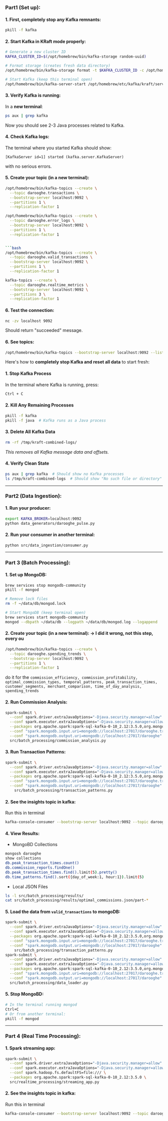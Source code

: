 
### **Part1 (Set up):**

#### 1. First, completely stop any Kafka remnants:
```bash
pkill -f kafka
```

#### 2. Start Kafka in KRaft mode properly:
```bash
# Generate a new cluster ID
KAFKA_CLUSTER_ID=$(/opt/homebrew/bin/kafka-storage random-uuid)

# Format storage (creates fresh data directory)
/opt/homebrew/bin/kafka-storage format -t $KAFKA_CLUSTER_ID -c /opt/homebrew/etc/kafka/kraft/server.properties

# Start Kafka (keep this terminal open)
/opt/homebrew/bin/kafka-server-start /opt/homebrew/etc/kafka/kraft/server.properties
```

#### 3. Verify Kafka is running:
In a **new terminal**:
```bash
ps aux | grep kafka
```
Now you should see 2-3 Java processes related to Kafka.

#### 4. Check Kafka logs:
The terminal where you started Kafka should show:
```
[KafkaServer id=1] started (kafka.server.KafkaServer)
```
with no serious errors.

#### 5. Create your topic (in a new terminal):
```bash
/opt/homebrew/bin/kafka-topics --create \
  --topic darooghe.transactions \
  --bootstrap-server localhost:9092 \
  --partitions 1 \
  --replication-factor 1
```

```bash
/opt/homebrew/bin/kafka-topics --create \
  --topic darooghe.error_logs \
  --bootstrap-server localhost:9092 \
  --partitions 1 \
  --replication-factor 1
  ```
```bash

```bash
/opt/homebrew/bin/kafka-topics --create \
  --topic darooghe.valid_transactions \
  --bootstrap-server localhost:9092 \
  --partitions 1 \
  --replication-factor 1
```

```bash
kafka-topics --create \
  --topic darooghe.realtime_metrics \
  --bootstrap-server localhost:9092 \
  --partitions 3 \
  --replication-factor 1
  ```

#### 6. Test the connection:
```bash
nc -zv localhost 9092
```
Should return "succeeded" message.


#### 6. See topics:
```bash
/opt/homebrew/bin/kafka-topics --bootstrap-server localhost:9092 --list
```

Here's how to **completely stop Kafka and reset all data** to start fresh:

#### 1. Stop Kafka Process
In the terminal where Kafka is running, press:
```bash
Ctrl + C
```

#### 2. Kill Any Remaining Processes
```bash
pkill -f kafka
pkill -f java  # Kafka runs as a Java process
```

#### 3. Delete All Kafka Data
```bash
rm -rf /tmp/kraft-combined-logs/
```
*This removes all Kafka message data and offsets.*

#### 4. Verify Clean State
```bash
ps aux | grep kafka  # Should show no Kafka processes
ls /tmp/kraft-combined-logs  # Should show "No such file or directory"
```

---

### **Part2 (Data Ingestion):**


#### 1. Run your producer:
```bash
export KAFKA_BROKER=localhost:9092
python data_generators/darooghe_pulse.py
```

#### 2. Run your consumer in another terminal:
```bash
python src/data_ingestion/consumer.py
```


---

### **Part 3 (Batch Processing):**

#### 1. Set up MongoDB:
```bash
brew services stop mongodb-community
pkill -f mongod

# Remove lock files
rm -f ~/data/db/mongod.lock

# Start MongoDB (keep terminal open)
brew services start mongodb-community
mongod --dbpath ~/data/db --logpath ~/data/db/mongod.log --logappend
```


#### 2. Create your topic (in a new terminal): -> I did it wrong, not this step, every ou

```bash
/opt/homebrew/bin/kafka-topics --create \
  --topic darooghe.spending_trends \
  --bootstrap-server localhost:9092 \
  --partitions 1 \
  --replication-factor 1
```

do it for the `commission_efficiency, commission_profitability, optimal_commission_types, temporal_patterns, peak_transaction_times, customer_segments, merchant_comparison, time_of_day_analysis, spending_trends`



#### 2. Run Commission Analysis:
```bash
spark-submit \
  --conf spark.driver.extraJavaOptions="-Djava.security.manager=allow" \
  --conf spark.executor.extraJavaOptions="-Djava.security.manager=allow" \
  --packages org.apache.spark:spark-sql-kafka-0-10_2.12:3.5.0,org.mongodb.spark:mongo-spark-connector_2.12:3.0.1 \
  --conf "spark.mongodb.input.uri=mongodb://localhost:27017/darooghe.transactions" \
  --conf "spark.mongodb.output.uri=mongodb://localhost:27017/darooghe" \
  src/batch_processing/commission_analysis.py
```


#### 3. Run Transaction Patterns:
```bash
spark-submit \
  --conf spark.driver.extraJavaOptions="-Djava.security.manager=allow" \
  --conf spark.executor.extraJavaOptions="-Djava.security.manager=allow" \
  --packages org.apache.spark:spark-sql-kafka-0-10_2.12:3.5.0,org.mongodb.spark:mongo-spark-connector_2.12:3.0.1 \
  --conf "spark.mongodb.input.uri=mongodb://localhost:27017/darooghe.transactions" \
  --conf "spark.mongodb.output.uri=mongodb://localhost:27017/darooghe" \
    src/batch_processing/transaction_patterns.py
```

#### 2. See the insights topic in kafka:
Run this in terminal
```bash
kafka-console-consumer --bootstrap-server localhost:9092 --topic darooghe.valid_transactions --from-beginning
```

#### 4. View Results:

- MongoBD Collections
```bash
mongosh darooghe
show collections
db.peak_transaction_times.count()
db.commission_reports.findOne()
db.peak_transaction_times.find().limit(5).pretty()
db.time_patterns.find().sort({day_of_week:1, hour:1}).limit(5)
```
- Local JSON Files
```bash
ls -l src/batch_processing/results/
cat src/batch_processing/results/optimal_commissions.json/part-*
```  

#### 5. Load the data from `valid_transactions` to mongoDB:
```bash
spark-submit \
  --conf spark.driver.extraJavaOptions="-Djava.security.manager=allow" \
  --conf spark.executor.extraJavaOptions="-Djava.security.manager=allow" \
  --packages org.apache.spark:spark-sql-kafka-0-10_2.12:3.5.0,org.mongodb.spark:mongo-spark-connector_2.12:3.0.1 \
  --conf "spark.mongodb.input.uri=mongodb://localhost:27017/darooghe.transactions" \
  --conf "spark.mongodb.output.uri=mongodb://localhost:27017/darooghe" \
    src/batch_processing/transaction_patterns.py
spark-submit \
  --conf spark.driver.extraJavaOptions="-Djava.security.manager=allow" \
  --conf spark.executor.extraJavaOptions="-Djava.security.manager=allow" \
  --packages org.apache.spark:spark-sql-kafka-0-10_2.12:3.5.0,org.mongodb.spark:mongo-spark-connector_2.12:3.0.1 \
  --conf "spark.mongodb.input.uri=mongodb://localhost:27017/darooghe.transactions" \
  --conf "spark.mongodb.output.uri=mongodb://localhost:27017/darooghe" \
  src/batch_processing/data_loader.py
```


#### 5. Stop MongoBD:
```bash
# In the terminal running mongod
Ctrl+C
# Or from another terminal:
pkill -f mongod
```

---

### **Part 4 (Real Time Processing):**

#### 1. Spark streaming app:

```bash
spark-submit \
  --conf spark.driver.extraJavaOptions="-Djava.security.manager=allow" \
  --conf spark.executor.extraJavaOptions="-Djava.security.manager=allow" \
  --conf spark.hadoop.fs.defaultFS=file:/// \
  --packages org.apache.spark:spark-sql-kafka-0-10_2.12:3.5.0 \
  src/realtime_processing/streaming_app.py
```

#### 2. See the insights topic in kafka:
Run this in terminal
```bash
kafka-console-consumer --bootstrap-server localhost:9092 --topic darooghe.insights --from-beginning
```

